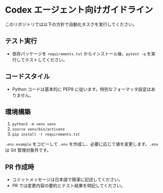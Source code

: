 # Codex エージェント向けガイドライン

このリポジトリでは以下の方針で自動化タスクを実行してください。

## テスト実行
- 依存パッケージを `requirements.txt` からインストール後、`pytest -q` を実行してテストしてください。

## コードスタイル
- Python コードは基本的に PEP8 に従います。特別なフォーマッタ設定はありません。

## 環境構築
1. `python3 -m venv venv`
2. `source venv/bin/activate`
3. `pip install -r requirements.txt`

`.env.example` をコピーして `.env` を作成し、必要に応じて値を変更します。`.env` は Git 管理対象外です。

## PR 作成時
- コミットメッセージは日本語で簡潔に記述してください。
- PR では変更内容の要約とテスト結果を明記してください。


